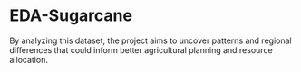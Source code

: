 # EDA-Sugarcane
By analyzing this dataset, the project aims to uncover patterns and regional differences that could inform better agricultural planning and resource allocation.
